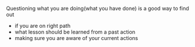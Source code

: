 Questioning what you are doing(what you have done) is a good way to find out 
- if you are on right path
- what lesson should be learned from a past action
- making sure you are aware of your current actions